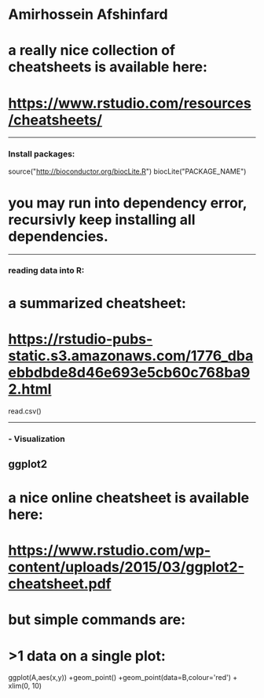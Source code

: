 # Amirhossein Afshinfard
# a really nice collection of cheatsheets is available here:
# https://www.rstudio.com/resources/cheatsheets/
___________________________________
### Install packages:
source("http://bioconductor.org/biocLite.R")
biocLite("PACKAGE_NAME")
# you may run into dependency error, recursivly keep installing all dependencies.

___________________________________
### reading data into R:
# a summarized cheatsheet:
# https://rstudio-pubs-static.s3.amazonaws.com/1776_dbaebbdbde8d46e693e5cb60c768ba92.html
read.csv()


___________________________________
### - Visualization

## ggplot2 
# a nice online cheatsheet is available here:
# https://www.rstudio.com/wp-content/uploads/2015/03/ggplot2-cheatsheet.pdf
# but simple commands are:

# >1 data on a single plot:
ggplot(A,aes(x,y)) +geom_point() +geom_point(data=B,colour='red') + xlim(0, 10)

